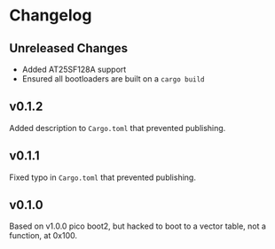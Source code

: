 # Changelog

## Unreleased Changes

* Added AT25SF128A support
* Ensured all bootloaders are built on a `cargo build`

## v0.1.2

Added description to `Cargo.toml` that prevented publishing.

## v0.1.1

Fixed typo in `Cargo.toml` that prevented publishing.

## v0.1.0

Based on v1.0.0 pico boot2, but hacked to boot to a vector table, not a function, at 0x100.

